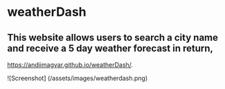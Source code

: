 # weatherDash

## This website allows users to search a city name and receive a 5 day weather forecast in return, 

 https://andiimagyar.github.io/weatherDash/.

 ![Screenshot] (/assets/images/weatherdash.png)